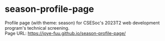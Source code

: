 # season-profile-page
Profile page (with theme: season) for CSESoc's 2023T2 web development program's technical screening.  
Page URL: https://joye-fuu.github.io/season-profile-page/
